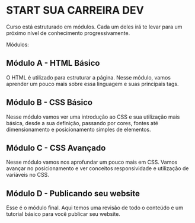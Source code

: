 START SUA CARREIRA DEV
========================

Curso está estruturado em módulos. Cada um deles irá te levar para um próximo nível de conhecimento progressivamente.

Módulos:

Módulo A - HTML Básico
------------------------
O HTML é utilizado para estruturar a página. Nesse módulo, vamos aprender um pouco mais sobre essa linguagem e suas principais tags.

Módulo B - CSS Básico
------------------------
Nesse módulo vamos ver uma introdução ao CSS e sua utilização mais básica, desde a sua definição, passando por cores, fontes até dimensionamento e posicionamento simples de elementos.

Módulo C - CSS Avançado
-------------------------
Nesse módulo vamos nos aprofundar um pouco mais em CSS. Vamos avançar no posicionamento e ver conceitos responsividade e utilização de variáveis no CSS.

Módulo D - Publicando seu website
-----------------------------------
Esse é o módulo final. Aqui temos uma revisão de todo o conteúdo e um tutorial básico para você publicar seu website.
